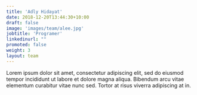 ```yaml
---
title: 'Adly Hidayat'
date: 2018-12-20T13:44:30+10:00
draft: false
image: 'images/team/alee.jpg'
jobtitle: 'Programer'
linkedinurl: ""
promoted: false
weight: 3
layout: team
---
```


Lorem ipsum dolor sit amet, consectetur adipiscing elit, sed do eiusmod tempor incididunt ut labore et dolore magna aliqua. Bibendum arcu vitae elementum curabitur vitae nunc sed. Tortor at risus viverra adipiscing at in.
